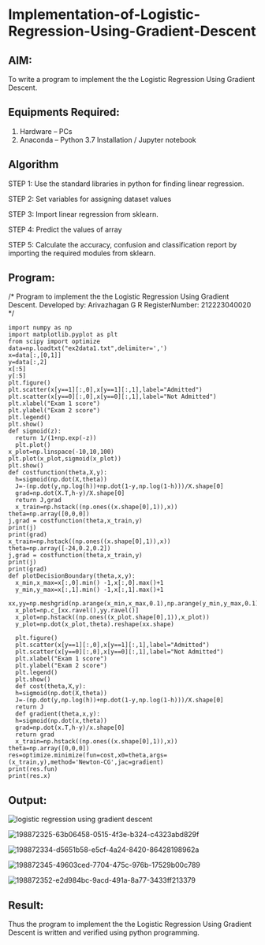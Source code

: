 # Implementation-of-Logistic-Regression-Using-Gradient-Descent

## AIM:
To write a program to implement the the Logistic Regression Using Gradient Descent.

## Equipments Required:
1. Hardware – PCs
2. Anaconda – Python 3.7 Installation / Jupyter notebook

## Algorithm
STEP 1: Use the standard libraries in python for finding linear regression.

STEP 2: Set variables for assigning dataset values

STEP 3: Import linear regression from sklearn.

STEP 4: Predict the values of array

STEP 5: Calculate the accuracy, confusion and classification report by importing the required modules from sklearn.

## Program:
/*
Program to implement the the Logistic Regression Using Gradient Descent.
Developed by: Arivazhagan G R
RegisterNumber:  212223040020
*/
```
import numpy as np
import matplotlib.pyplot as plt
from scipy import optimize
data=np.loadtxt("ex2data1.txt",delimiter=',')
x=data[:,[0,1]]
y=data[:,2]
x[:5]
y[:5]
plt.figure()
plt.scatter(x[y==1][:,0],x[y==1][:,1],label="Admitted")
plt.scatter(x[y==0][:,0],x[y==0][:,1],label="Not Admitted")
plt.xlabel("Exam 1 score")
plt.ylabel("Exam 2 score")
plt.legend()
plt.show()
def sigmoid(z):
  return 1/(1+np.exp(-z))
  plt.plot()
x_plot=np.linspace(-10,10,100)
plt.plot(x_plot,sigmoid(x_plot))
plt.show()
def costfunction(theta,X,y):
  h=sigmoid(np.dot(X,theta))
  J=-(np.dot(y,np.log(h))+np.dot(1-y,np.log(1-h)))/X.shape[0]
  grad=np.dot(X.T,h-y)/X.shape[0]
  return J,grad
  x_train=np.hstack((np.ones((x.shape[0],1)),x))
theta=np.array([0,0,0])
j,grad = costfunction(theta,x_train,y)
print(j)
print(grad)
x_train=np.hstack((np.ones((x.shape[0],1)),x))
theta=np.array([-24,0.2,0.2])
j,grad = costfunction(theta,x_train,y)
print(j)
print(grad)
def plotDecisionBoundary(theta,x,y):
  x_min,x_max=x[:,0].min() -1,x[:,0].max()+1
  y_min,y_max=x[:,1].min() -1,x[:,1].max()+1
  xx,yy=np.meshgrid(np.arange(x_min,x_max,0.1),np.arange(y_min,y_max,0.1))
  x_plot=np.c_[xx.ravel(),yy.ravel()]
  x_plot=np.hstack((np.ones((x_plot.shape[0],1)),x_plot))
  y_plot=np.dot(x_plot,theta).reshape(xx.shape)

  plt.figure()
  plt.scatter(x[y==1][:,0],x[y==1][:,1],label="Admitted")
  plt.scatter(x[y==0][:,0],x[y==0][:,1],label="Not Admitted")
  plt.xlabel("Exam 1 score")
  plt.ylabel("Exam 2 score")
  plt.legend()
  plt.show()
  def cost(theta,X,y):
  h=sigmoid(np.dot(X,theta))
  J=-(np.dot(y,np.log(h))+np.dot(1-y,np.log(1-h)))/X.shape[0]
  return J
  def gradient(theta,x,y):
  h=sigmoid(np.dot(x,theta))
  grad=np.dot(x.T,h-y)/x.shape[0]
  return grad
  x_train=np.hstack((np.ones((x.shape[0],1)),x))
theta=np.array([0,0,0])
res=optimize.minimize(fun=cost,x0=theta,args=(x_train,y),method='Newton-CG',jac=gradient)
print(res.fun)
print(res.x)
```
## Output:
![logistic regression using gradient descent](sam.png)

![198872325-63b06458-0515-4f3e-b324-c4323abd829f](https://github.com/ARIVAZHAGAN04/-Implementation-of-Logistic-Regression-Using-Gradient-Descent/assets/161414455/1c615923-d2e4-4f26-a22a-78159f82c34b)

![198872334-d5651b58-e5cf-4a24-8420-86428198962a](https://github.com/ARIVAZHAGAN04/-Implementation-of-Logistic-Regression-Using-Gradient-Descent/assets/161414455/43f19d4a-8f15-4b09-ab8c-6b41927759b6)

![198872345-49603ced-7704-475c-976b-17529b00c789](https://github.com/ARIVAZHAGAN04/-Implementation-of-Logistic-Regression-Using-Gradient-Descent/assets/161414455/93f86a80-830b-4a8c-a82f-5fa61a7725e3)

![198872352-e2d984bc-9acd-491a-8a77-3433ff213379](https://github.com/ARIVAZHAGAN04/-Implementation-of-Logistic-Regression-Using-Gradient-Descent/assets/161414455/5a0227e0-66f3-4666-9a33-b66083575f87)





## Result:
Thus the program to implement the the Logistic Regression Using Gradient Descent is written and verified using python programming.

